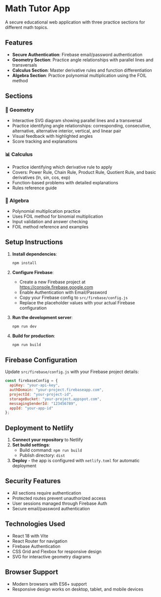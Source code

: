 # Math Tutor App

A secure educational web application with three practice sections for different math topics.

## Features

- **Secure Authentication**: Firebase email/password authentication
- **Geometry Section**: Practice angle relationships with parallel lines and transversals
- **Calculus Section**: Master derivative rules and function differentiation
- **Algebra Section**: Practice polynomial multiplication using the FOIL method

## Sections

### 📐 Geometry
- Interactive SVG diagram showing parallel lines and a transversal
- Practice identifying angle relationships: corresponding, consecutive, alternative, alternative interior, vertical, and linear pair
- Visual feedback with highlighted angles
- Score tracking and explanations

### 📊 Calculus
- Practice identifying which derivative rule to apply
- Covers: Power Rule, Chain Rule, Product Rule, Quotient Rule, and basic derivatives (ln, sin, cos, exp)
- Function-based problems with detailed explanations
- Rules reference guide

### 🔢 Algebra
- Polynomial multiplication practice
- Uses FOIL method for binomial multiplication
- Input validation and answer checking
- FOIL method reference and examples

## Setup Instructions

1. **Install dependencies**:
   ```bash
   npm install
   ```

2. **Configure Firebase**:
   - Create a new Firebase project at https://console.firebase.google.com
   - Enable Authentication with Email/Password
   - Copy your Firebase config to `src/firebase/config.js`
   - Replace the placeholder values with your actual Firebase configuration

3. **Run the development server**:
   ```bash
   npm run dev
   ```

4. **Build for production**:
   ```bash
   npm run build
   ```

## Firebase Configuration

Update `src/firebase/config.js` with your Firebase project details:

```javascript
const firebaseConfig = {
  apiKey: "your-api-key",
  authDomain: "your-project.firebaseapp.com",
  projectId: "your-project-id",
  storageBucket: "your-project.appspot.com",
  messagingSenderId: "123456789",
  appId: "your-app-id"
};
```

## Deployment to Netlify

1. **Connect your repository** to Netlify
2. **Set build settings**:
   - Build command: `npm run build`
   - Publish directory: `dist`
3. **Deploy** - the app is configured with `netlify.toml` for automatic deployment

## Security Features

- All sections require authentication
- Protected routes prevent unauthorized access
- User sessions managed through Firebase Auth
- Secure email/password authentication

## Technologies Used

- React 18 with Vite
- React Router for navigation
- Firebase Authentication
- CSS Grid and Flexbox for responsive design
- SVG for interactive geometry diagrams

## Browser Support

- Modern browsers with ES6+ support
- Responsive design works on desktop, tablet, and mobile devices
